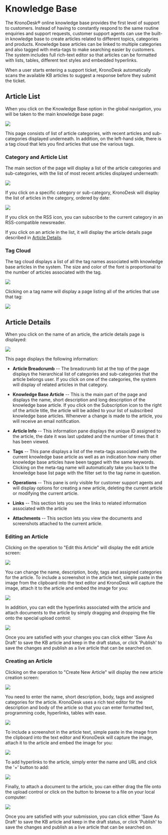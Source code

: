 # Knowledge Base

The KronoDesk® online knowledge base provides the first level of support
to customers. Instead of having to constantly respond to the same
routine enquiries and support requests, customer support agents can use
the built-in knowledge base to create articles related to different
topics, categories and products. Knowledge base articles can be linked
to multiple categories and also tagged with meta-tags to make searching
easier by customers. The system includes full rich-text editor so that
articles can be formatted with lists, tables, different text styles and
embedded hyperlinks.

When a user starts entering a support ticket, KronoDesk automatically
scans the available KB articles to suggest a response before they submit
the ticket.

## Article List

When you click on the Knowledge Base option in the global navigation,
you will be taken to the main knowledge base page:

![](img/Knowledge_Base_25.png)




This page consists of list of article categories, with recent articles
and sub-categories displayed underneath. In addition, on the left-hand
side, there is a tag cloud that lets you find articles that use the
various tags.

### Category and Article List

The main section of the page will display a list of the article
categories and sub-categories, with the list of most recent articles
displayed underneath:

![](img/Knowledge_Base_26.png)




If you click on a specific category or sub-category, KronoDesk will
display the list of articles in the category, ordered by date:

![](img/Knowledge_Base_27.png)




If you click on the RSS icon, you can subscribe to the current category
in an RSS-compatible newsreader.

If you click on an article in the list, it will display the article
details page described in [Article Details](#article-details).

### Tag Cloud

The tag cloud displays a list of all the tag names associated with
knowledge base articles in the system. The size and color of the font is
proportional to the number of articles associated with the tag.

![](img/Knowledge_Base_28.png)




Clicking on a tag name will display a page listing all of the articles
that use that tag:

![](img/Knowledge_Base_29.png)




## Article Details

When you click on the name of an article, the article details page is
displayed:

![](img/Knowledge_Base_30.png)




This page displays the following information:

-   **Article Breadcrumb** -- The breadcrumb list at the top of the page
displays the hierarchical list of categories and sub-categories that
the article belongs user. If you click on one of the categories, the
system will display of related articles in that category.

-   **Knowledge Base Article** -- This is the main part of the page and
displays the name, short description and long description of the
knowledge base article. If you click on the Subscription icon to the
right of the article title, the article will be added to your list
of subscribed knowledge base articles. Whenever a change is made to
the article, you will receive an email notification.

-   **Article Info** -- This information pane displays the unique ID
assigned to the article, the date it was last updated and the number
of times that it has been viewed.

-   **Tags** -- This pane displays a list of the meta-tags associated
with the current knowledge base article as well as an indication how
many other knowledge base articles have been tagged with the same
keywords. Clicking on the meta-tag name will automatically take you
back to the knowledge base list page with the filter set to the tag
name in question.

-   **Operations** -- This pane is only visible for customer support
agents and will display options for creating a new article, deleting
the current article or modifying the current article.

-   **Links** -- This section lets you see the links to related
information associated with the article

-   **Attachments** -- This section lets you view the documents and
screenshots attached to the current article.

### Editing an Article

Clicking on the operation to "Edit this Article" will display the edit
article screen:

![](img/Knowledge_Base_31.png)




You can change the name, description, body, tags and assigned categories
for the article. To include a screenshot in the article text, simple
paste in the image from the clipboard into the text editor and KronoDesk
will capture the image, attach it to the article and embed the image for
you:

![](img/Knowledge_Base_32.png)




In addition, you can edit the hyperlinks associated with the article and
attach documents to the article by simply dragging and dropping the file
onto the special upload control:

![](img/Knowledge_Base_33.png)




Once you are satisfied with your changes you can click either 'Save As
Draft' to save the KB article and keep in the draft status, or click
'Publish' to save the changes and publish as a live article that can be
searched on.

### Creating an Article

Clicking on the operation to "Create New Article" will display the new
article creation screen:

![](img/Knowledge_Base_34.png)


You need to enter the name, short description, body, tags and assigned
categories for the article. KronoDesk uses a rich text editor for the
description and body of the article so that you can enter formatted
text, programming code, hyperlinks, tables with ease.

![](img/Knowledge_Base_35.png)


To include a screenshot in the article text, simple paste in the image
from the clipboard into the text editor and KronoDesk will capture the
image, attach it to the article and embed the image for you:

![](img/Knowledge_Base_36.png)




To add hyperlinks to the article, simply enter the name and URL and
click the '+' button to add:

![](img/Knowledge_Base_37.png)




Finally, to attach a document to the article, you can either drag the
file onto the upload control or click on the button to browse to a file
on your local computer:

![](img/Knowledge_Base_38.png)




Once you are satisfied with your submission, you can click either 'Save
As Draft' to save the KB article and keep in the draft status, or click
'Publish' to save the changes and publish as a live article that can be
searched on.

